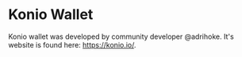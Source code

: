 # Konio Wallet

Konio wallet was developed by community developer @adrihoke. It's website is found here:
https://konio.io/.